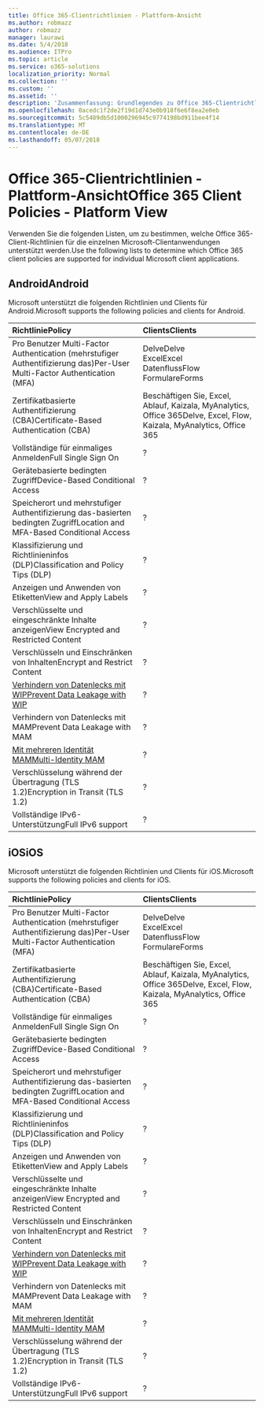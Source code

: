 ```yaml
---
title: Office 365-Clientrichtlinien - Plattform-Ansicht
ms.author: robmazz
author: robmazz
manager: laurawi
ms.date: 5/4/2018
ms.audience: ITPro
ms.topic: article
ms.service: o365-solutions
localization_priority: Normal
ms.collection: ''
ms.custom: ''
ms.assetid: ''
description: 'Zusammenfassung: Grundlegendes zu Office 365-Clientrichtlinien, die von Android, Browser, iOS, Mac OS X, Windows und Windows Mobile unterstützt werden.'
ms.openlocfilehash: 0acedc1f2de2f19d1d743e0b918f6e6f8ea2e0eb
ms.sourcegitcommit: 5c5489db5d1000296945c9774198bd911bee4f14
ms.translationtype: MT
ms.contentlocale: de-DE
ms.lasthandoff: 05/07/2018
---
```

# <a name="office-365-client-policies---platform-view"></a><span data-ttu-id="d0120-103">Office 365-Clientrichtlinien - Plattform-Ansicht</span><span class="sxs-lookup"><span data-stu-id="d0120-103">Office 365 Client Policies - Platform View</span></span>
<span data-ttu-id="d0120-104">Verwenden Sie die folgenden Listen, um zu bestimmen, welche Office 365-Client-Richtlinien für die einzelnen Microsoft-Clientanwendungen unterstützt werden.</span><span class="sxs-lookup"><span data-stu-id="d0120-104">Use the following lists to determine which Office 365 client policies are supported for individual Microsoft client applications.</span></span>

## <a name="android"></a><span data-ttu-id="d0120-105">Android</span><span class="sxs-lookup"><span data-stu-id="d0120-105">Android</span></span>
<span data-ttu-id="d0120-106">Microsoft unterstützt die folgenden Richtlinien und Clients für Android.</span><span class="sxs-lookup"><span data-stu-id="d0120-106">Microsoft supports the following policies and clients for Android.</span></span>

|<span data-ttu-id="d0120-107">**Richtlinie**</span><span class="sxs-lookup"><span data-stu-id="d0120-107">**Policy**</span></span>|<span data-ttu-id="d0120-108">**Clients**</span><span class="sxs-lookup"><span data-stu-id="d0120-108">**Clients**</span></span>|
|:-----|:-----|
| <span data-ttu-id="d0120-109">Pro Benutzer Multi-Factor Authentication (mehrstufiger Authentifizierung das)</span><span class="sxs-lookup"><span data-stu-id="d0120-109">Per-User Multi-Factor Authentication (MFA)</span></span> | <span data-ttu-id="d0120-110">Delve</span><span class="sxs-lookup"><span data-stu-id="d0120-110">Delve</span></span> <br> <span data-ttu-id="d0120-111">Excel</span><span class="sxs-lookup"><span data-stu-id="d0120-111">Excel</span></span> <br> <span data-ttu-id="d0120-112">Datenfluss</span><span class="sxs-lookup"><span data-stu-id="d0120-112">Flow</span></span> <br> <span data-ttu-id="d0120-113">Formulare</span><span class="sxs-lookup"><span data-stu-id="d0120-113">Forms</span></span>|
| <span data-ttu-id="d0120-114">Zertifikatbasierte Authentifizierung (CBA)</span><span class="sxs-lookup"><span data-stu-id="d0120-114">Certificate-Based Authentication (CBA)</span></span> | <span data-ttu-id="d0120-115">Beschäftigen Sie, Excel, Ablauf, Kaizala, MyAnalytics, Office 365</span><span class="sxs-lookup"><span data-stu-id="d0120-115">Delve, Excel, Flow, Kaizala, MyAnalytics, Office 365</span></span>|
| <span data-ttu-id="d0120-116">Vollständige für einmaliges Anmelden</span><span class="sxs-lookup"><span data-stu-id="d0120-116">Full Single Sign On</span></span> | <span data-ttu-id="d0120-117">?</span><span class="sxs-lookup"><span data-stu-id="d0120-117"></span></span> | <span data-ttu-id="d0120-118">?</span><span class="sxs-lookup"><span data-stu-id="d0120-118"></span></span> | <span data-ttu-id="d0120-119">?</span><span class="sxs-lookup"><span data-stu-id="d0120-119"></span></span> | <span data-ttu-id="d0120-120">?</span><span class="sxs-lookup"><span data-stu-id="d0120-120"></span></span> | <span data-ttu-id="d0120-121">?</span><span class="sxs-lookup"><span data-stu-id="d0120-121"></span></span> | <span data-ttu-id="d0120-122">?</span><span class="sxs-lookup"><span data-stu-id="d0120-122"></span></span> | <span data-ttu-id="d0120-123">?</span><span class="sxs-lookup"><span data-stu-id="d0120-123"></span></span> |
| <span data-ttu-id="d0120-124">Gerätebasierte bedingten Zugriff</span><span class="sxs-lookup"><span data-stu-id="d0120-124">Device-Based Conditional Access</span></span> | <span data-ttu-id="d0120-125">?</span><span class="sxs-lookup"><span data-stu-id="d0120-125"></span></span> | <span data-ttu-id="d0120-126">?</span><span class="sxs-lookup"><span data-stu-id="d0120-126"></span></span> | <span data-ttu-id="d0120-127">?</span><span class="sxs-lookup"><span data-stu-id="d0120-127"></span></span> | <span data-ttu-id="d0120-128">?</span><span class="sxs-lookup"><span data-stu-id="d0120-128"></span></span> | <span data-ttu-id="d0120-129">?</span><span class="sxs-lookup"><span data-stu-id="d0120-129"></span></span> | <span data-ttu-id="d0120-130">?</span><span class="sxs-lookup"><span data-stu-id="d0120-130"></span></span> | <span data-ttu-id="d0120-131">?</span><span class="sxs-lookup"><span data-stu-id="d0120-131"></span></span> |
| <span data-ttu-id="d0120-132">Speicherort und mehrstufiger Authentifizierung das-basierten bedingten Zugriff</span><span class="sxs-lookup"><span data-stu-id="d0120-132">Location and MFA-Based Conditional Access</span></span> | <span data-ttu-id="d0120-133">?</span><span class="sxs-lookup"><span data-stu-id="d0120-133"></span></span> | <span data-ttu-id="d0120-134">?</span><span class="sxs-lookup"><span data-stu-id="d0120-134"></span></span> | <span data-ttu-id="d0120-135">?</span><span class="sxs-lookup"><span data-stu-id="d0120-135"></span></span> | <span data-ttu-id="d0120-136">?</span><span class="sxs-lookup"><span data-stu-id="d0120-136"></span></span> | <span data-ttu-id="d0120-137">?</span><span class="sxs-lookup"><span data-stu-id="d0120-137"></span></span> | <span data-ttu-id="d0120-138">?</span><span class="sxs-lookup"><span data-stu-id="d0120-138"></span></span> | <span data-ttu-id="d0120-139">?</span><span class="sxs-lookup"><span data-stu-id="d0120-139"></span></span> |
| <span data-ttu-id="d0120-140">Klassifizierung und Richtlinieninfos (DLP)</span><span class="sxs-lookup"><span data-stu-id="d0120-140">Classification and Policy Tips (DLP)</span></span> | <span data-ttu-id="d0120-141">?</span><span class="sxs-lookup"><span data-stu-id="d0120-141"></span></span> | <span data-ttu-id="d0120-142">?</span><span class="sxs-lookup"><span data-stu-id="d0120-142"></span></span> | <span data-ttu-id="d0120-143">?</span><span class="sxs-lookup"><span data-stu-id="d0120-143"></span></span> | <span data-ttu-id="d0120-144">?</span><span class="sxs-lookup"><span data-stu-id="d0120-144"></span></span> | <span data-ttu-id="d0120-145">?</span><span class="sxs-lookup"><span data-stu-id="d0120-145"></span></span> | <span data-ttu-id="d0120-146">?</span><span class="sxs-lookup"><span data-stu-id="d0120-146"></span></span> | <span data-ttu-id="d0120-147">?</span><span class="sxs-lookup"><span data-stu-id="d0120-147"></span></span> |
| <span data-ttu-id="d0120-148">Anzeigen und Anwenden von Etiketten</span><span class="sxs-lookup"><span data-stu-id="d0120-148">View and Apply Labels</span></span> | <span data-ttu-id="d0120-149">?</span><span class="sxs-lookup"><span data-stu-id="d0120-149"></span></span> | <span data-ttu-id="d0120-150">?</span><span class="sxs-lookup"><span data-stu-id="d0120-150"></span></span> | <span data-ttu-id="d0120-151">?</span><span class="sxs-lookup"><span data-stu-id="d0120-151"></span></span> | <span data-ttu-id="d0120-152">?</span><span class="sxs-lookup"><span data-stu-id="d0120-152"></span></span> | <span data-ttu-id="d0120-153">?</span><span class="sxs-lookup"><span data-stu-id="d0120-153"></span></span> | <span data-ttu-id="d0120-154">?</span><span class="sxs-lookup"><span data-stu-id="d0120-154"></span></span> | <span data-ttu-id="d0120-155">?</span><span class="sxs-lookup"><span data-stu-id="d0120-155"></span></span> |
| <span data-ttu-id="d0120-156">Verschlüsselte und eingeschränkte Inhalte anzeigen</span><span class="sxs-lookup"><span data-stu-id="d0120-156">View Encrypted and Restricted Content</span></span> | <span data-ttu-id="d0120-157">?</span><span class="sxs-lookup"><span data-stu-id="d0120-157"></span></span> | <span data-ttu-id="d0120-158">?</span><span class="sxs-lookup"><span data-stu-id="d0120-158"></span></span> | <span data-ttu-id="d0120-159">?</span><span class="sxs-lookup"><span data-stu-id="d0120-159"></span></span> | <span data-ttu-id="d0120-160">?</span><span class="sxs-lookup"><span data-stu-id="d0120-160"></span></span> | <span data-ttu-id="d0120-161">?</span><span class="sxs-lookup"><span data-stu-id="d0120-161"></span></span> | <span data-ttu-id="d0120-162">?</span><span class="sxs-lookup"><span data-stu-id="d0120-162"></span></span> | <span data-ttu-id="d0120-163">?</span><span class="sxs-lookup"><span data-stu-id="d0120-163"></span></span> |
| <span data-ttu-id="d0120-164">Verschlüsseln und Einschränken von Inhalten</span><span class="sxs-lookup"><span data-stu-id="d0120-164">Encrypt and Restrict Content</span></span> | <span data-ttu-id="d0120-165">?</span><span class="sxs-lookup"><span data-stu-id="d0120-165"></span></span> | <span data-ttu-id="d0120-166">?</span><span class="sxs-lookup"><span data-stu-id="d0120-166"></span></span> | <span data-ttu-id="d0120-167">?</span><span class="sxs-lookup"><span data-stu-id="d0120-167"></span></span> | <span data-ttu-id="d0120-168">?</span><span class="sxs-lookup"><span data-stu-id="d0120-168"></span></span> | <span data-ttu-id="d0120-169">?</span><span class="sxs-lookup"><span data-stu-id="d0120-169"></span></span> | <span data-ttu-id="d0120-170">?</span><span class="sxs-lookup"><span data-stu-id="d0120-170"></span></span> | <span data-ttu-id="d0120-171">?</span><span class="sxs-lookup"><span data-stu-id="d0120-171"></span></span> |
| [<span data-ttu-id="d0120-172">Verhindern von Datenlecks mit WIP</span><span class="sxs-lookup"><span data-stu-id="d0120-172">Prevent Data Leakage with WIP</span></span>](https://docs.microsoft.com/en-us/windows/security/information-protection/windows-information-protection/protect-enterprise-data-using-wip) | <span data-ttu-id="d0120-173">?</span><span class="sxs-lookup"><span data-stu-id="d0120-173"></span></span> | <span data-ttu-id="d0120-174">?</span><span class="sxs-lookup"><span data-stu-id="d0120-174"></span></span> | <span data-ttu-id="d0120-175">?</span><span class="sxs-lookup"><span data-stu-id="d0120-175"></span></span> | <span data-ttu-id="d0120-176">?</span><span class="sxs-lookup"><span data-stu-id="d0120-176"></span></span> | <span data-ttu-id="d0120-177">?</span><span class="sxs-lookup"><span data-stu-id="d0120-177"></span></span> | <span data-ttu-id="d0120-178">?</span><span class="sxs-lookup"><span data-stu-id="d0120-178"></span></span> | <span data-ttu-id="d0120-179">?</span><span class="sxs-lookup"><span data-stu-id="d0120-179"></span></span> |
| <span data-ttu-id="d0120-180">Verhindern von Datenlecks mit MAM</span><span class="sxs-lookup"><span data-stu-id="d0120-180">Prevent Data Leakage with MAM</span></span> | <span data-ttu-id="d0120-181">?</span><span class="sxs-lookup"><span data-stu-id="d0120-181"></span></span> | <span data-ttu-id="d0120-182">?</span><span class="sxs-lookup"><span data-stu-id="d0120-182"></span></span> | <span data-ttu-id="d0120-183">?</span><span class="sxs-lookup"><span data-stu-id="d0120-183"></span></span> | <span data-ttu-id="d0120-184">?</span><span class="sxs-lookup"><span data-stu-id="d0120-184"></span></span> | <span data-ttu-id="d0120-185">?</span><span class="sxs-lookup"><span data-stu-id="d0120-185"></span></span> | <span data-ttu-id="d0120-186">?</span><span class="sxs-lookup"><span data-stu-id="d0120-186"></span></span> | <span data-ttu-id="d0120-187">?</span><span class="sxs-lookup"><span data-stu-id="d0120-187"></span></span> |
| [<span data-ttu-id="d0120-188">Mit mehreren Identität MAM</span><span class="sxs-lookup"><span data-stu-id="d0120-188">Multi-Identity MAM</span></span>](https://docs.microsoft.com/en-us/enterprise-mobility-security/solutions/fasttrack-how-to-use-apps-with-multi-identity-support) | <span data-ttu-id="d0120-189">?</span><span class="sxs-lookup"><span data-stu-id="d0120-189"></span></span> | <span data-ttu-id="d0120-190">?</span><span class="sxs-lookup"><span data-stu-id="d0120-190"></span></span> | <span data-ttu-id="d0120-191">?</span><span class="sxs-lookup"><span data-stu-id="d0120-191"></span></span> | <span data-ttu-id="d0120-192">?</span><span class="sxs-lookup"><span data-stu-id="d0120-192"></span></span> | <span data-ttu-id="d0120-193">?</span><span class="sxs-lookup"><span data-stu-id="d0120-193"></span></span> | <span data-ttu-id="d0120-194">?</span><span class="sxs-lookup"><span data-stu-id="d0120-194"></span></span> | <span data-ttu-id="d0120-195">?</span><span class="sxs-lookup"><span data-stu-id="d0120-195"></span></span> |
| <span data-ttu-id="d0120-196">Verschlüsselung während der Übertragung (TLS 1.2)</span><span class="sxs-lookup"><span data-stu-id="d0120-196">Encryption in Transit (TLS 1.2)</span></span> | <span data-ttu-id="d0120-197">?</span><span class="sxs-lookup"><span data-stu-id="d0120-197"></span></span> | <span data-ttu-id="d0120-198">?</span><span class="sxs-lookup"><span data-stu-id="d0120-198"></span></span> | <span data-ttu-id="d0120-199">?</span><span class="sxs-lookup"><span data-stu-id="d0120-199"></span></span> | <span data-ttu-id="d0120-200">?</span><span class="sxs-lookup"><span data-stu-id="d0120-200"></span></span> | <span data-ttu-id="d0120-201">?</span><span class="sxs-lookup"><span data-stu-id="d0120-201"></span></span> | <span data-ttu-id="d0120-202">?</span><span class="sxs-lookup"><span data-stu-id="d0120-202"></span></span> | <span data-ttu-id="d0120-203">?</span><span class="sxs-lookup"><span data-stu-id="d0120-203"></span></span> |
| <span data-ttu-id="d0120-204">Vollständige IPv6-Unterstützung</span><span class="sxs-lookup"><span data-stu-id="d0120-204">Full IPv6 support</span></span> | <span data-ttu-id="d0120-205">?</span><span class="sxs-lookup"><span data-stu-id="d0120-205"></span></span> | <span data-ttu-id="d0120-206">?</span><span class="sxs-lookup"><span data-stu-id="d0120-206"></span></span> | <span data-ttu-id="d0120-207">?</span><span class="sxs-lookup"><span data-stu-id="d0120-207"></span></span> | <span data-ttu-id="d0120-208">?</span><span class="sxs-lookup"><span data-stu-id="d0120-208"></span></span> | <span data-ttu-id="d0120-209">?</span><span class="sxs-lookup"><span data-stu-id="d0120-209"></span></span> | <span data-ttu-id="d0120-210">?</span><span class="sxs-lookup"><span data-stu-id="d0120-210"></span></span> | <span data-ttu-id="d0120-211">?</span><span class="sxs-lookup"><span data-stu-id="d0120-211"></span></span> |

## <a name="ios"></a><span data-ttu-id="d0120-212">iOS</span><span class="sxs-lookup"><span data-stu-id="d0120-212">iOS</span></span>
<span data-ttu-id="d0120-213">Microsoft unterstützt die folgenden Richtlinien und Clients für iOS.</span><span class="sxs-lookup"><span data-stu-id="d0120-213">Microsoft supports the following policies and clients for iOS.</span></span>

|<span data-ttu-id="d0120-214">**Richtlinie**</span><span class="sxs-lookup"><span data-stu-id="d0120-214">**Policy**</span></span>|<span data-ttu-id="d0120-215">**Clients**</span><span class="sxs-lookup"><span data-stu-id="d0120-215">**Clients**</span></span>|
|:-----|:-----|
| <span data-ttu-id="d0120-216">Pro Benutzer Multi-Factor Authentication (mehrstufiger Authentifizierung das)</span><span class="sxs-lookup"><span data-stu-id="d0120-216">Per-User Multi-Factor Authentication (MFA)</span></span> | <span data-ttu-id="d0120-217">Delve</span><span class="sxs-lookup"><span data-stu-id="d0120-217">Delve</span></span> <br> <span data-ttu-id="d0120-218">Excel</span><span class="sxs-lookup"><span data-stu-id="d0120-218">Excel</span></span> <br> <span data-ttu-id="d0120-219">Datenfluss</span><span class="sxs-lookup"><span data-stu-id="d0120-219">Flow</span></span> <br> <span data-ttu-id="d0120-220">Formulare</span><span class="sxs-lookup"><span data-stu-id="d0120-220">Forms</span></span>|
| <span data-ttu-id="d0120-221">Zertifikatbasierte Authentifizierung (CBA)</span><span class="sxs-lookup"><span data-stu-id="d0120-221">Certificate-Based Authentication (CBA)</span></span> | <span data-ttu-id="d0120-222">Beschäftigen Sie, Excel, Ablauf, Kaizala, MyAnalytics, Office 365</span><span class="sxs-lookup"><span data-stu-id="d0120-222">Delve, Excel, Flow, Kaizala, MyAnalytics, Office 365</span></span>|
| <span data-ttu-id="d0120-223">Vollständige für einmaliges Anmelden</span><span class="sxs-lookup"><span data-stu-id="d0120-223">Full Single Sign On</span></span> | <span data-ttu-id="d0120-224">?</span><span class="sxs-lookup"><span data-stu-id="d0120-224"></span></span> | <span data-ttu-id="d0120-225">?</span><span class="sxs-lookup"><span data-stu-id="d0120-225"></span></span> | <span data-ttu-id="d0120-226">?</span><span class="sxs-lookup"><span data-stu-id="d0120-226"></span></span> | <span data-ttu-id="d0120-227">?</span><span class="sxs-lookup"><span data-stu-id="d0120-227"></span></span> | <span data-ttu-id="d0120-228">?</span><span class="sxs-lookup"><span data-stu-id="d0120-228"></span></span> | <span data-ttu-id="d0120-229">?</span><span class="sxs-lookup"><span data-stu-id="d0120-229"></span></span> | <span data-ttu-id="d0120-230">?</span><span class="sxs-lookup"><span data-stu-id="d0120-230"></span></span> |
| <span data-ttu-id="d0120-231">Gerätebasierte bedingten Zugriff</span><span class="sxs-lookup"><span data-stu-id="d0120-231">Device-Based Conditional Access</span></span> | <span data-ttu-id="d0120-232">?</span><span class="sxs-lookup"><span data-stu-id="d0120-232"></span></span> | <span data-ttu-id="d0120-233">?</span><span class="sxs-lookup"><span data-stu-id="d0120-233"></span></span> | <span data-ttu-id="d0120-234">?</span><span class="sxs-lookup"><span data-stu-id="d0120-234"></span></span> | <span data-ttu-id="d0120-235">?</span><span class="sxs-lookup"><span data-stu-id="d0120-235"></span></span> | <span data-ttu-id="d0120-236">?</span><span class="sxs-lookup"><span data-stu-id="d0120-236"></span></span> | <span data-ttu-id="d0120-237">?</span><span class="sxs-lookup"><span data-stu-id="d0120-237"></span></span> | <span data-ttu-id="d0120-238">?</span><span class="sxs-lookup"><span data-stu-id="d0120-238"></span></span> |
| <span data-ttu-id="d0120-239">Speicherort und mehrstufiger Authentifizierung das-basierten bedingten Zugriff</span><span class="sxs-lookup"><span data-stu-id="d0120-239">Location and MFA-Based Conditional Access</span></span> | <span data-ttu-id="d0120-240">?</span><span class="sxs-lookup"><span data-stu-id="d0120-240"></span></span> | <span data-ttu-id="d0120-241">?</span><span class="sxs-lookup"><span data-stu-id="d0120-241"></span></span> | <span data-ttu-id="d0120-242">?</span><span class="sxs-lookup"><span data-stu-id="d0120-242"></span></span> | <span data-ttu-id="d0120-243">?</span><span class="sxs-lookup"><span data-stu-id="d0120-243"></span></span> | <span data-ttu-id="d0120-244">?</span><span class="sxs-lookup"><span data-stu-id="d0120-244"></span></span> | <span data-ttu-id="d0120-245">?</span><span class="sxs-lookup"><span data-stu-id="d0120-245"></span></span> | <span data-ttu-id="d0120-246">?</span><span class="sxs-lookup"><span data-stu-id="d0120-246"></span></span> |
| <span data-ttu-id="d0120-247">Klassifizierung und Richtlinieninfos (DLP)</span><span class="sxs-lookup"><span data-stu-id="d0120-247">Classification and Policy Tips (DLP)</span></span> | <span data-ttu-id="d0120-248">?</span><span class="sxs-lookup"><span data-stu-id="d0120-248"></span></span> | <span data-ttu-id="d0120-249">?</span><span class="sxs-lookup"><span data-stu-id="d0120-249"></span></span> | <span data-ttu-id="d0120-250">?</span><span class="sxs-lookup"><span data-stu-id="d0120-250"></span></span> | <span data-ttu-id="d0120-251">?</span><span class="sxs-lookup"><span data-stu-id="d0120-251"></span></span> | <span data-ttu-id="d0120-252">?</span><span class="sxs-lookup"><span data-stu-id="d0120-252"></span></span> | <span data-ttu-id="d0120-253">?</span><span class="sxs-lookup"><span data-stu-id="d0120-253"></span></span> | <span data-ttu-id="d0120-254">?</span><span class="sxs-lookup"><span data-stu-id="d0120-254"></span></span> |
| <span data-ttu-id="d0120-255">Anzeigen und Anwenden von Etiketten</span><span class="sxs-lookup"><span data-stu-id="d0120-255">View and Apply Labels</span></span> | <span data-ttu-id="d0120-256">?</span><span class="sxs-lookup"><span data-stu-id="d0120-256"></span></span> | <span data-ttu-id="d0120-257">?</span><span class="sxs-lookup"><span data-stu-id="d0120-257"></span></span> | <span data-ttu-id="d0120-258">?</span><span class="sxs-lookup"><span data-stu-id="d0120-258"></span></span> | <span data-ttu-id="d0120-259">?</span><span class="sxs-lookup"><span data-stu-id="d0120-259"></span></span> | <span data-ttu-id="d0120-260">?</span><span class="sxs-lookup"><span data-stu-id="d0120-260"></span></span> | <span data-ttu-id="d0120-261">?</span><span class="sxs-lookup"><span data-stu-id="d0120-261"></span></span> | <span data-ttu-id="d0120-262">?</span><span class="sxs-lookup"><span data-stu-id="d0120-262"></span></span> |
| <span data-ttu-id="d0120-263">Verschlüsselte und eingeschränkte Inhalte anzeigen</span><span class="sxs-lookup"><span data-stu-id="d0120-263">View Encrypted and Restricted Content</span></span> | <span data-ttu-id="d0120-264">?</span><span class="sxs-lookup"><span data-stu-id="d0120-264"></span></span> | <span data-ttu-id="d0120-265">?</span><span class="sxs-lookup"><span data-stu-id="d0120-265"></span></span> | <span data-ttu-id="d0120-266">?</span><span class="sxs-lookup"><span data-stu-id="d0120-266"></span></span> | <span data-ttu-id="d0120-267">?</span><span class="sxs-lookup"><span data-stu-id="d0120-267"></span></span> | <span data-ttu-id="d0120-268">?</span><span class="sxs-lookup"><span data-stu-id="d0120-268"></span></span> | <span data-ttu-id="d0120-269">?</span><span class="sxs-lookup"><span data-stu-id="d0120-269"></span></span> | <span data-ttu-id="d0120-270">?</span><span class="sxs-lookup"><span data-stu-id="d0120-270"></span></span> |
| <span data-ttu-id="d0120-271">Verschlüsseln und Einschränken von Inhalten</span><span class="sxs-lookup"><span data-stu-id="d0120-271">Encrypt and Restrict Content</span></span> | <span data-ttu-id="d0120-272">?</span><span class="sxs-lookup"><span data-stu-id="d0120-272"></span></span> | <span data-ttu-id="d0120-273">?</span><span class="sxs-lookup"><span data-stu-id="d0120-273"></span></span> | <span data-ttu-id="d0120-274">?</span><span class="sxs-lookup"><span data-stu-id="d0120-274"></span></span> | <span data-ttu-id="d0120-275">?</span><span class="sxs-lookup"><span data-stu-id="d0120-275"></span></span> | <span data-ttu-id="d0120-276">?</span><span class="sxs-lookup"><span data-stu-id="d0120-276"></span></span> | <span data-ttu-id="d0120-277">?</span><span class="sxs-lookup"><span data-stu-id="d0120-277"></span></span> | <span data-ttu-id="d0120-278">?</span><span class="sxs-lookup"><span data-stu-id="d0120-278"></span></span> |
| [<span data-ttu-id="d0120-279">Verhindern von Datenlecks mit WIP</span><span class="sxs-lookup"><span data-stu-id="d0120-279">Prevent Data Leakage with WIP</span></span>](https://docs.microsoft.com/en-us/windows/security/information-protection/windows-information-protection/protect-enterprise-data-using-wip) | <span data-ttu-id="d0120-280">?</span><span class="sxs-lookup"><span data-stu-id="d0120-280"></span></span> | <span data-ttu-id="d0120-281">?</span><span class="sxs-lookup"><span data-stu-id="d0120-281"></span></span> | <span data-ttu-id="d0120-282">?</span><span class="sxs-lookup"><span data-stu-id="d0120-282"></span></span> | <span data-ttu-id="d0120-283">?</span><span class="sxs-lookup"><span data-stu-id="d0120-283"></span></span> | <span data-ttu-id="d0120-284">?</span><span class="sxs-lookup"><span data-stu-id="d0120-284"></span></span> | <span data-ttu-id="d0120-285">?</span><span class="sxs-lookup"><span data-stu-id="d0120-285"></span></span> | <span data-ttu-id="d0120-286">?</span><span class="sxs-lookup"><span data-stu-id="d0120-286"></span></span> |
| <span data-ttu-id="d0120-287">Verhindern von Datenlecks mit MAM</span><span class="sxs-lookup"><span data-stu-id="d0120-287">Prevent Data Leakage with MAM</span></span> | <span data-ttu-id="d0120-288">?</span><span class="sxs-lookup"><span data-stu-id="d0120-288"></span></span> | <span data-ttu-id="d0120-289">?</span><span class="sxs-lookup"><span data-stu-id="d0120-289"></span></span> | <span data-ttu-id="d0120-290">?</span><span class="sxs-lookup"><span data-stu-id="d0120-290"></span></span> | <span data-ttu-id="d0120-291">?</span><span class="sxs-lookup"><span data-stu-id="d0120-291"></span></span> | <span data-ttu-id="d0120-292">?</span><span class="sxs-lookup"><span data-stu-id="d0120-292"></span></span> | <span data-ttu-id="d0120-293">?</span><span class="sxs-lookup"><span data-stu-id="d0120-293"></span></span> | <span data-ttu-id="d0120-294">?</span><span class="sxs-lookup"><span data-stu-id="d0120-294"></span></span> |
| [<span data-ttu-id="d0120-295">Mit mehreren Identität MAM</span><span class="sxs-lookup"><span data-stu-id="d0120-295">Multi-Identity MAM</span></span>](https://docs.microsoft.com/en-us/enterprise-mobility-security/solutions/fasttrack-how-to-use-apps-with-multi-identity-support) | <span data-ttu-id="d0120-296">?</span><span class="sxs-lookup"><span data-stu-id="d0120-296"></span></span> | <span data-ttu-id="d0120-297">?</span><span class="sxs-lookup"><span data-stu-id="d0120-297"></span></span> | <span data-ttu-id="d0120-298">?</span><span class="sxs-lookup"><span data-stu-id="d0120-298"></span></span> | <span data-ttu-id="d0120-299">?</span><span class="sxs-lookup"><span data-stu-id="d0120-299"></span></span> | <span data-ttu-id="d0120-300">?</span><span class="sxs-lookup"><span data-stu-id="d0120-300"></span></span> | <span data-ttu-id="d0120-301">?</span><span class="sxs-lookup"><span data-stu-id="d0120-301"></span></span> | <span data-ttu-id="d0120-302">?</span><span class="sxs-lookup"><span data-stu-id="d0120-302"></span></span> |
| <span data-ttu-id="d0120-303">Verschlüsselung während der Übertragung (TLS 1.2)</span><span class="sxs-lookup"><span data-stu-id="d0120-303">Encryption in Transit (TLS 1.2)</span></span> | <span data-ttu-id="d0120-304">?</span><span class="sxs-lookup"><span data-stu-id="d0120-304"></span></span> | <span data-ttu-id="d0120-305">?</span><span class="sxs-lookup"><span data-stu-id="d0120-305"></span></span> | <span data-ttu-id="d0120-306">?</span><span class="sxs-lookup"><span data-stu-id="d0120-306"></span></span> | <span data-ttu-id="d0120-307">?</span><span class="sxs-lookup"><span data-stu-id="d0120-307"></span></span> | <span data-ttu-id="d0120-308">?</span><span class="sxs-lookup"><span data-stu-id="d0120-308"></span></span> | <span data-ttu-id="d0120-309">?</span><span class="sxs-lookup"><span data-stu-id="d0120-309"></span></span> | <span data-ttu-id="d0120-310">?</span><span class="sxs-lookup"><span data-stu-id="d0120-310"></span></span> |
| <span data-ttu-id="d0120-311">Vollständige IPv6-Unterstützung</span><span class="sxs-lookup"><span data-stu-id="d0120-311">Full IPv6 support</span></span> | <span data-ttu-id="d0120-312">?</span><span class="sxs-lookup"><span data-stu-id="d0120-312"></span></span> | <span data-ttu-id="d0120-313">?</span><span class="sxs-lookup"><span data-stu-id="d0120-313"></span></span> | <span data-ttu-id="d0120-314">?</span><span class="sxs-lookup"><span data-stu-id="d0120-314"></span></span> | <span data-ttu-id="d0120-315">?</span><span class="sxs-lookup"><span data-stu-id="d0120-315"></span></span> | <span data-ttu-id="d0120-316">?</span><span class="sxs-lookup"><span data-stu-id="d0120-316"></span></span> | <span data-ttu-id="d0120-317">?</span><span class="sxs-lookup"><span data-stu-id="d0120-317"></span></span> | <span data-ttu-id="d0120-318">?</span><span class="sxs-lookup"><span data-stu-id="d0120-318"></span></span> |